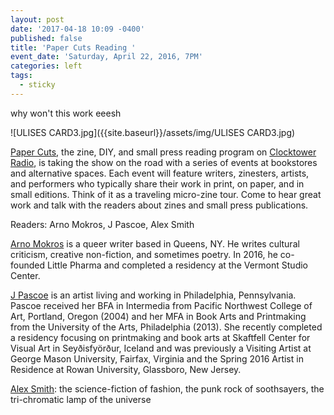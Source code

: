 ```yaml
---
layout: post
date: '2017-04-18 10:09 -0400'
published: false
title: 'Paper Cuts Reading '
event_date: 'Saturday, April 22, 2016, 7PM'
categories: left
tags:
  - sticky
---
```



why won't this work eeesh

![ULISES CARD3.jpg]({{site.baseurl}}/assets/img/ULISES CARD3.jpg)

[Paper Cuts](http://clocktower.org/series/paper-cuts), the zine, DIY, and small press reading program on [Clocktower Radio](http://clocktower.org/radio), is taking the show on the road with a series of events at bookstores and alternative spaces.  Each event will feature writers, zinesters, artists, and performers who typically share their work in print, on paper, and in small editions.  Think of it as a traveling micro-zine tour.  Come to hear great work and talk with the readers about zines and small press publications.

Readers: Arno Mokros, J Pascoe, Alex Smith 

[Arno Mokros](http://arno-press.tumblr.com/zines) is a queer writer based in Queens, NY. He writes cultural criticism, creative non-fiction, and sometimes poetry. In 2016, he co-founded Little Pharma and completed a residency at the Vermont Studio Center.

[J Pascoe](http://jpascoe.com/home.html) is an artist living and working in Philadelphia, Pennsylvania.  Pascoe received her BFA in Intermedia from Pacific Northwest College of Art, Portland, Oregon (2004) and her MFA in Book Arts and Printmaking from the University of the Arts, Philadelphia (2013). She recently completed a residency focusing on printmaking and book arts at Skaftfell Center for Visual Art in Seyðisfyörður, Iceland and was previously a Visiting Artist at George Mason University, Fairfax, Virginia and the Spring 2016 Artist in Residence at Rowan University, Glassboro, New Jersey.

[Alex Smith](http://metropolarity.net/tag/alex-smith/): the science-fiction of fashion, the punk rock of soothsayers, the tri-chromatic lamp of the universe
